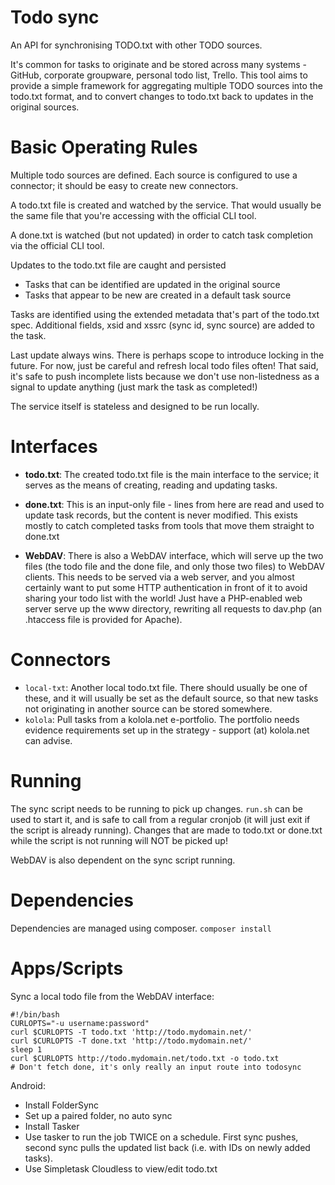 Todo sync
=========

An API for synchronising TODO.txt with other TODO sources.

It's common for tasks to originate and be stored across many systems - GitHub,
corporate groupware, personal todo list, Trello. This tool aims to provide
a simple framework for aggregating multiple TODO sources into the todo.txt format,
and to convert changes to todo.txt back to updates in the original sources.

Basic Operating Rules
=====================

Multiple todo sources are defined. Each source is configured to use a connector;
it should be easy to create new connectors.

A todo.txt file is created and watched by the service. That would usually be the
same file that you're accessing with the official CLI tool.

A done.txt is watched (but not updated) in order to catch task completion via the
official CLI tool.

Updates to the todo.txt file are caught and persisted
- Tasks that can be identified are updated in the original source
- Tasks that appear to be new are created in a default task source

Tasks are identified using the extended metadata that's part of the todo.txt
spec. Additional fields, xsid and xssrc (sync id, sync source) are added to the
task.

Last update always wins. There is perhaps scope to introduce locking in the
future. For now, just be careful and refresh local todo files often! That said,
it's safe to push incomplete lists because we don't use non-listedness as a 
signal to update anything (just mark the task as completed!)

The service itself is stateless and designed to be run locally.


Interfaces
==========

* **todo.txt**: The created todo.txt file is the main interface to the service; it serves as the
means of creating, reading and updating tasks.

* **done.txt**: This is an input-only file - lines from here are read and used to update task records,
but the content is never modified. This exists mostly to catch completed tasks from tools that move
them straight to done.txt

* **WebDAV**: There is also a WebDAV interface, which will serve up the two files (the todo
file and the done file, and only those two files) to WebDAV clients.  This needs
to be served via a web server, and you almost certainly want to put some HTTP
authentication in front of it to avoid sharing your todo list with the world!
Just have a PHP-enabled web server serve up the www directory, rewriting all requests
to dav.php (an .htaccess file is provided for Apache).


Connectors
==========

* `local-txt`: Another local todo.txt file. There should usually be one of these,
and it will usually be set as the default source, so that new tasks not originating
in another source can be stored somewhere.
* `kolola`: Pull tasks from a kolola.net e-portfolio. The portfolio needs evidence
requirements set up in the strategy - support (at) kolola.net can advise.


Running
=======

The sync script needs to be running to pick up changes. `run.sh` can be used to
start it, and is safe to call from a regular cronjob (it will just exit if the
script is already running). Changes that are made to todo.txt or done.txt while
the script is not running will NOT be picked up!

WebDAV is also dependent on the sync script running.


Dependencies
============

Dependencies are managed using composer. `composer install`



Apps/Scripts
====

Sync a local todo file from the WebDAV interface:

```
#!/bin/bash
CURLOPTS="-u username:password"
curl $CURLOPTS -T todo.txt 'http://todo.mydomain.net/'
curl $CURLOPTS -T done.txt 'http://todo.mydomain.net/'
sleep 1
curl $CURLOPTS http://todo.mydomain.net/todo.txt -o todo.txt
# Don't fetch done, it's only really an input route into todosync
```

Android:
* Install FolderSync
* Set up a paired folder, no auto sync
* Install Tasker
* Use tasker to run the job TWICE on a schedule. First sync pushes, second sync pulls the updated list back (i.e. with IDs on newly added tasks).
* Use Simpletask Cloudless to view/edit todo.txt
